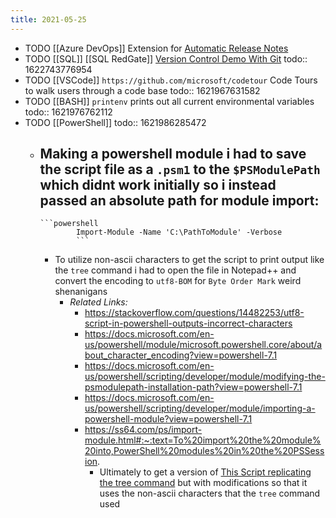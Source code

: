 ```yaml
---
title: 2021-05-25
---
```


- TODO [[Azure DevOps]] Extension for [Automatic Release Notes](https://marketplace.visualstudio.com/items?itemName=richardfennellBM.BM-VSTS-XplatGenerateReleaseNotes&ssr=false#overview)
- TODO [[SQL]] [[SQL RedGate]] [Version Control Demo With Git](https://youtu.be/mNXipSFbV0s)
  todo:: 1622743776954
- TODO [[VSCode]] `https://github.com/microsoft/codetour` Code Tours to walk users through a code base
  todo:: 1621967631582
- TODO [[BASH]] `printenv` prints out all current environmental variables
  todo:: 1621976762112
- TODO [[PowerShell]]
  todo:: 1621986285472
	- Making a powershell module i had to save the script file as a `.psm1` to the `$PSModulePath` which didnt work initially so i instead passed an absolute path for module import:
		-
		  ```powershell
		  		  Import-Module -Name 'C:\PathToModule' -Verbose
		  		  ```
		- To utilize non-ascii characters to get the script to print output like the `tree` command i had to open the file in Notepad++ and convert the encoding to `utf8-BOM` for `Byte Order Mark` weird shenanigans
			- _Related Links:_
				- https://stackoverflow.com/questions/14482253/utf8-script-in-powershell-outputs-incorrect-characters
				- https://docs.microsoft.com/en-us/powershell/module/microsoft.powershell.core/about/about_character_encoding?view=powershell-7.1
				- https://docs.microsoft.com/en-us/powershell/scripting/developer/module/modifying-the-psmodulepath-installation-path?view=powershell-7.1
				- https://docs.microsoft.com/en-us/powershell/scripting/developer/module/importing-a-powershell-module?view=powershell-7.1
				- https://ss64.com/ps/import-module.html#:~:text=To%20import%20the%20module%20into,PowerShell%20modules%20in%20the%20PSSession.
					- Ultimately to get a version of [This Script replicating the tree command](https://www.powershellgallery.com/packages/Show-Tree/1.0.0/Content/Show-Tree.ps1) but with modifications so that it uses the non-ascii characters that the `tree` command used